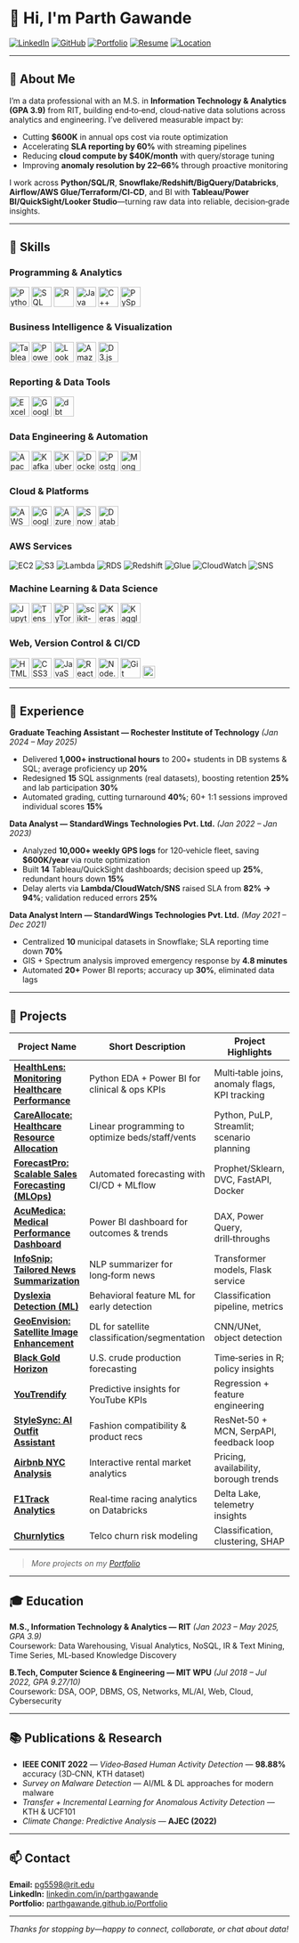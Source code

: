 # 👋 Hi, I'm Parth Gawande

[![LinkedIn](https://img.shields.io/badge/LinkedIn-0A66C2?logo=linkedin&logoColor=white)](https://www.linkedin.com/in/parthgawande)
[![GitHub](https://img.shields.io/badge/GitHub-111?logo=github&logoColor=white)](https://github.com/parthgawande)
[![Portfolio](https://img.shields.io/badge/Portfolio-000?logo=safari&logoColor=white)](https://parthgawande.github.io/Portfolio)
[![Resume](https://img.shields.io/badge/Resume-PDF-E53935?logo=adobeacrobatreader&logoColor=white)](https://github.com/parthgawande/parthgawande/raw/main/Resume.pdf)
[![Location](https://img.shields.io/badge/San%20Francisco-CA-ff6900?logo=googlemaps&logoColor=white)](#)

---

## 📌 About Me

I’m a data professional with an M.S. in **Information Technology & Analytics (GPA 3.9)** from RIT, building end‑to‑end, cloud‑native data solutions across analytics and engineering. I’ve delivered measurable impact by:
- Cutting **$600K** in annual ops cost via route optimization  
- Accelerating **SLA reporting by 60%** with streaming pipelines  
- Reducing **cloud compute by $40K/month** with query/storage tuning  
- Improving **anomaly resolution by 22–66%** through proactive monitoring  

I work across **Python/SQL/R**, **Snowflake/Redshift/BigQuery/Databricks**, **Airflow/AWS Glue/Terraform/CI‑CD**, and BI with **Tableau/Power BI/QuickSight/Looker Studio**—turning raw data into reliable, decision‑grade insights.

---

## 🧠 Skills

### Programming & Analytics
<p>
<img src="https://cdn.jsdelivr.net/gh/devicons/devicon/icons/python/python-original.svg" height="36" title="Python"/> 
<img src="https://cdn.jsdelivr.net/gh/devicons/devicon/icons/sqlite/sqlite-original.svg" height="36" title="SQL"/> 
<img src="https://cdn.jsdelivr.net/gh/devicons/devicon/icons/r/r-original.svg" height="36" title="R"/> 
<img src="https://cdn.jsdelivr.net/gh/devicons/devicon/icons/java/java-original.svg" height="36" title="Java"/> 
<img src="https://cdn.jsdelivr.net/gh/devicons/devicon/icons/cplusplus/cplusplus-original.svg" height="36" title="C++"/> 
<img src="https://www.edureka.co/blog/wp-content/uploads/2018/07/PySpark-logo-1.jpeg" height="36" title="PySpark"/>
</p>

### Business Intelligence & Visualization
<p>
<img src="https://img.icons8.com/color/48/tableau-software.png" height="36" title="Tableau"/>
<img src="https://img.icons8.com/color/48/power-bi.png" height="36" title="Power BI"/>
<img src="https://www.marceldigital.com/media/0yncqj5k/looker-studio-logo-2.png" height="36" title="Looker Studio"/>
<img src="https://miro.medium.com/v2/resize:fit:1400/1*KL4vQyb9MEI9y2eyb4WEGQ.png" height="36" title="Amazon QuickSight"/>
<img src="https://cdn.jsdelivr.net/gh/devicons/devicon/icons/d3js/d3js-original.svg" height="36" title="D3.js"/>
</p>

### Reporting & Data Tools
<p>
<img src="https://img.icons8.com/color/48/microsoft-excel-2019--v1.png" height="36" title="Excel"/>
<img src="https://img.icons8.com/color/48/google-sheets.png" height="36" title="Google Sheets"/>
<img src="https://avatars.githubusercontent.com/u/36382177?s=200&v=4" height="36" title="dbt"/>
</p>

### Data Engineering & Automation
<p>
<img src="https://cdn.jsdelivr.net/gh/devicons/devicon/icons/apachespark/apachespark-original.svg" height="36" title="Apache Spark"/>
<img src="https://cdn.jsdelivr.net/gh/devicons/devicon/icons/apachekafka/apachekafka-original.svg" height="36" title="Kafka"/>
<img src="https://cdn.jsdelivr.net/gh/devicons/devicon/icons/kubernetes/kubernetes-original.svg" height="36" title="Kubernetes"/>
<img src="https://cdn.jsdelivr.net/gh/devicons/devicon/icons/docker/docker-original.svg" height="36" title="Docker"/>
<img src="https://cdn.jsdelivr.net/gh/devicons/devicon/icons/postgresql/postgresql-original.svg" height="36" title="PostgreSQL"/>
<img src="https://cdn.jsdelivr.net/gh/devicons/devicon/icons/mongodb/mongodb-original.svg" height="36" title="MongoDB"/>
</p>

### Cloud & Platforms
<p>
<img src="https://www.paubox.com/hubfs/What%20is%20AWS.jpg" height="36" title="AWS"/>
<img src="https://cdn.jsdelivr.net/gh/devicons/devicon/icons/googlecloud/googlecloud-original.svg" height="36" title="Google Cloud"/>
<img src="https://cdn.jsdelivr.net/gh/devicons/devicon/icons/azure/azure-original.svg" height="36" title="Azure"/>
<img src="https://registry.npmmirror.com/@lobehub/icons-static-png/latest/files/dark/snowflake-color.png" height="36" title="Snowflake"/>
<img src="https://upload.wikimedia.org/wikipedia/commons/6/63/Databricks_Logo.png" height="36" title="Databricks"/>
</p>

### AWS Services
![EC2](https://img.shields.io/badge/Amazon%20EC2-FF9900?logo=amazon-ec2&logoColor=white)
![S3](https://img.shields.io/badge/Amazon%20S3-569A31?logo=amazons3&logoColor=white)
![Lambda](https://img.shields.io/badge/AWS%20Lambda-FF9900?logo=awslambda&logoColor=white)
![RDS](https://img.shields.io/badge/Amazon%20RDS-527FFF?logo=amazonrds&logoColor=white)
![Redshift](https://img.shields.io/badge/Amazon%20Redshift-8C4FFF?logo=amazonredshift&logoColor=white)
![Glue](https://img.shields.io/badge/AWS%20Glue-232F3E?logo=amazonaws&logoColor=white)
![CloudWatch](https://img.shields.io/badge/CloudWatch-FF4F8B?logo=amazoncloudwatch&logoColor=white)
![SNS](https://img.shields.io/badge/SNS-FF9900?logo=amazonaws&logoColor=white)

### Machine Learning & Data Science
<p>
<img src="https://cdn.jsdelivr.net/gh/devicons/devicon/icons/jupyter/jupyter-original-wordmark.svg" height="36" title="Jupyter"/>
<img src="https://cdn.jsdelivr.net/gh/devicons/devicon/icons/tensorflow/tensorflow-original.svg" height="36" title="TensorFlow"/>
<img src="https://cdn.jsdelivr.net/gh/devicons/devicon/icons/pytorch/pytorch-original.svg" height="36" title="PyTorch"/>
<img src="https://cdn.jsdelivr.net/gh/devicons/devicon/icons/scikitlearn/scikitlearn-original.svg" height="36" title="scikit-learn"/>
<img src="https://cdn.jsdelivr.net/gh/devicons/devicon/icons/keras/keras-original.svg" height="36" title="Keras"/>
<img src="https://cdn.jsdelivr.net/gh/devicons/devicon/icons/kaggle/kaggle-original.svg" height="36" title="Kaggle"/>
</p>

### Web, Version Control & CI/CD
<p>
<img src="https://cdn.jsdelivr.net/gh/devicons/devicon/icons/html5/html5-original.svg" height="36" title="HTML5"/>
<img src="https://cdn.jsdelivr.net/gh/devicons/devicon/icons/css3/css3-original.svg" height="36" title="CSS3"/>
<img src="https://cdn.jsdelivr.net/gh/devicons/devicon/icons/javascript/javascript-original.svg" height="36" title="JavaScript"/>
<img src="https://cdn.jsdelivr.net/gh/devicons/devicon/icons/react/react-original.svg" height="36" title="React"/>
<img src="https://cdn.jsdelivr.net/gh/devicons/devicon/icons/nodejs/nodejs-original.svg" height="36" title="Node.js"/>
<img src="https://cdn.jsdelivr.net/gh/devicons/devicon/icons/git/git-original.svg" height="36" title="Git"/>
<img src="https://img.shields.io/badge/CI%2FCD-0A0A0A?logo=githubactions&logoColor=white" height="22" title="CI/CD"/>
</p>

---

## 💼 Experience

**Graduate Teaching Assistant — Rochester Institute of Technology** *(Jan 2024 – May 2025)*  
- Delivered **1,000+ instructional hours** to 200+ students in DB systems & SQL; average proficiency up **20%**  
- Redesigned **15** SQL assignments (real datasets), boosting retention **25%** and lab participation **30%**  
- Automated grading, cutting turnaround **40%**; 60+ 1:1 sessions improved individual scores **15%**

**Data Analyst — StandardWings Technologies Pvt. Ltd.** *(Jan 2022 – Jan 2023)*  
- Analyzed **10,000+ weekly GPS logs** for 120‑vehicle fleet, saving **$600K/year** via route optimization  
- Built **14** Tableau/QuickSight dashboards; decision speed up **25%**, redundant hours down **15%**  
- Delay alerts via **Lambda/CloudWatch/SNS** raised SLA from **82% → 94%**; validation reduced errors **25%**

**Data Analyst Intern — StandardWings Technologies Pvt. Ltd.** *(May 2021 – Dec 2021)*  
- Centralized **10** municipal datasets in Snowflake; SLA reporting time down **70%**  
- GIS + Spectrum analysis improved emergency response by **4.8 minutes**  
- Automated **20+** Power BI reports; accuracy up **30%**, eliminated data lags

---

## 🚀 Projects

| Project Name | Short Description | Project Highlights |
|---|---|---|
| [**HealthLens: Monitoring Healthcare Performance**](https://github.com/parthgawande/HealthLens-Monitoring-healthcare-performance-and-trends) | Python EDA + Power BI for clinical & ops KPIs | Multi‑table joins, anomaly flags, KPI tracking |
| [**CareAllocate: Healthcare Resource Allocation**](https://github.com/parthgawande/CareAllocate-Healthcare-Resource-Allocation) | Linear programming to optimize beds/staff/vents | Python, PuLP, Streamlit; scenario planning |
| [**ForecastPro: Scalable Sales Forecasting (MLOps)**](https://github.com/parthgawande/ForecastPro-Scalable-Sales-Forecasting-via-MLOps-) | Automated forecasting with CI/CD + MLflow | Prophet/Sklearn, DVC, FastAPI, Docker |
| [**AcuMedica: Medical Performance Dashboard**](https://github.com/parthgawande/AcuMedica-Medical-Performance-Dashboard) | Power BI dashboard for outcomes & trends | DAX, Power Query, drill‑throughs |
| [**InfoSnip: Tailored News Summarization**](https://github.com/parthgawande/InfoSnip-Tailored-News-Summarization) | NLP summarizer for long‑form news | Transformer models, Flask service |
| [**Dyslexia Detection (ML)**](https://github.com/parthgawande/Dyslexia-Detection) | Behavioral feature ML for early detection | Classification pipeline, metrics |
| [**GeoEnvision: Satellite Image Enhancement**](https://github.com/parthgawande/GeoEnvision) | DL for satellite classification/segmentation | CNN/UNet, object detection |
| [**Black Gold Horizon**](https://github.com/parthgawande/Black-Gold-Horizon-Projecting-America-s-Oil-Future) | U.S. crude production forecasting | Time‑series in R; policy insights |
| [**YouTrendify**](https://github.com/parthgawande/YouTrendify-Youtube-Insights-Engine) | Predictive insights for YouTube KPIs | Regression + feature engineering |
| [**StyleSync: AI Outfit Assistant**]([https://github.com/parthgawande/StyleSync](https://github.com/parthgawande/StyleSync)) | Fashion compatibility & product recs | ResNet‑50 + MCN, SerpAPI, feedback loop |
| [**Airbnb NYC Analysis**](https://github.com/parthgawande/New-York-City-Airbnb-Analysis) | Interactive rental market analytics | Pricing, availability, borough trends |
| [**F1Track Analytics**](https://github.com/parthgawande/F1Track-Real-Time-Performance-Analytics-Using-Databricks) | Real‑time racing analytics on Databricks | Delta Lake, telemetry insights |
| [**Churnlytics**](https://github.com/parthgawande/Telco-Customer-Churn-Analysis) | Telco churn risk modeling | Classification, clustering, SHAP |

> _More projects on my [Portfolio](https://parthgawande.github.io/Portfolio)_

---

## 🎓 Education

**M.S., Information Technology & Analytics — RIT** *(Jan 2023 – May 2025, GPA 3.9)*  
Coursework: Data Warehousing, Visual Analytics, NoSQL, IR & Text Mining, Time Series, ML‑based Knowledge Discovery

**B.Tech, Computer Science & Engineering — MIT WPU** *(Jul 2018 – Jul 2022, GPA 9.27/10)*  
Coursework: DSA, OOP, DBMS, OS, Networks, ML/AI, Web, Cloud, Cybersecurity

---

## 📚 Publications & Research

- **IEEE CONIT 2022** — _Video‑Based Human Activity Detection_ — **98.88%** accuracy (3D‑CNN, KTH dataset)  
- _Survey on Malware Detection_ — AI/ML & DL approaches for modern malware  
- _Transfer + Incremental Learning for Anomalous Activity Detection_ — KTH & UCF101  
- _Climate Change: Predictive Analysis_ — **AJEC (2022)**

---

## 📫 Contact

**Email:** pg5598@rit.edu  
**LinkedIn:** [linkedin.com/in/parthgawande](https://www.linkedin.com/in/parthgawande)  
**Portfolio:** [parthgawande.github.io/Portfolio](https://parthgawande.github.io/Portfolio)

---
_Thanks for stopping by—happy to connect, collaborate, or chat about data!_
